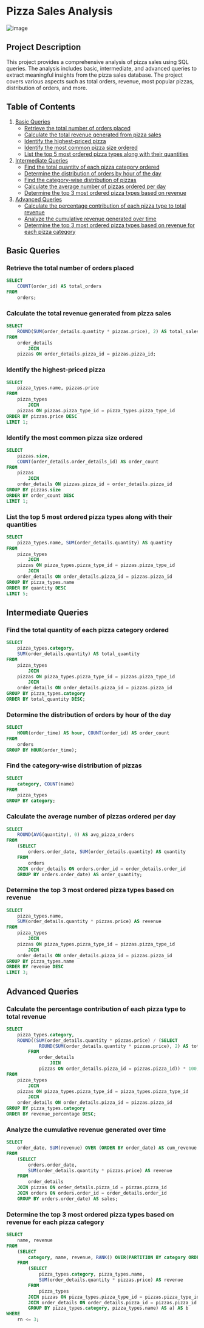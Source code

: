 # Pizza Sales Analysis

![image](https://github.com/user-attachments/assets/7337b2be-c2fa-4d56-80b7-b011ff6d4939)


## Project Description

This project provides a comprehensive analysis of pizza sales using SQL queries. The analysis includes basic, intermediate, and advanced queries to extract meaningful insights from the pizza sales database. The project covers various aspects such as total orders, revenue, most popular pizzas, distribution of orders, and more.

## Table of Contents

1. [Basic Queries](#basic-queries)
    - [Retrieve the total number of orders placed](#retrieve-the-total-number-of-orders-placed)
    - [Calculate the total revenue generated from pizza sales](#calculate-the-total-revenue-generated-from-pizza-sales)
    - [Identify the highest-priced pizza](#identify-the-highest-priced-pizza)
    - [Identify the most common pizza size ordered](#identify-the-most-common-pizza-size-ordered)
    - [List the top 5 most ordered pizza types along with their quantities](#list-the-top-5-most-ordered-pizza-types-along-with-their-quantities)
2. [Intermediate Queries](#intermediate-queries)
    - [Find the total quantity of each pizza category ordered](#find-the-total-quantity-of-each-pizza-category-ordered)
    - [Determine the distribution of orders by hour of the day](#determine-the-distribution-of-orders-by-hour-of-the-day)
    - [Find the category-wise distribution of pizzas](#find-the-category-wise-distribution-of-pizzas)
    - [Calculate the average number of pizzas ordered per day](#calculate-the-average-number-of-pizzas-ordered-per-day)
    - [Determine the top 3 most ordered pizza types based on revenue](#determine-the-top-3-most-ordered-pizza-types-based-on-revenue)
3. [Advanced Queries](#advanced-queries)
    - [Calculate the percentage contribution of each pizza type to total revenue](#calculate-the-percentage-contribution-of-each-pizza-type-to-total-revenue)
    - [Analyze the cumulative revenue generated over time](#analyze-the-cumulative-revenue-generated-over-time)
    - [Determine the top 3 most ordered pizza types based on revenue for each pizza category](#determine-the-top-3-most-ordered-pizza-types-based-on-revenue-for-each-pizza-category)

## Basic Queries

### Retrieve the total number of orders placed

```sql
SELECT 
    COUNT(order_id) AS total_orders
FROM
    orders;
```

### Calculate the total revenue generated from pizza sales

```sql
SELECT 
    ROUND(SUM(order_details.quantity * pizzas.price), 2) AS total_sales
FROM
    order_details
        JOIN
    pizzas ON order_details.pizza_id = pizzas.pizza_id;
```

### Identify the highest-priced pizza

```sql
SELECT 
    pizza_types.name, pizzas.price
FROM
    pizza_types
        JOIN
    pizzas ON pizzas.pizza_type_id = pizza_types.pizza_type_id
ORDER BY pizzas.price DESC
LIMIT 1;
```

### Identify the most common pizza size ordered

```sql
SELECT 
    pizzas.size,
    COUNT(order_details.order_details_id) AS order_count
FROM
    pizzas
        JOIN
    order_details ON pizzas.pizza_id = order_details.pizza_id
GROUP BY pizzas.size
ORDER BY order_count DESC
LIMIT 1;
```

### List the top 5 most ordered pizza types along with their quantities

```sql
SELECT 
    pizza_types.name, SUM(order_details.quantity) AS quantity
FROM
    pizza_types
        JOIN
    pizzas ON pizza_types.pizza_type_id = pizzas.pizza_type_id
        JOIN
    order_details ON order_details.pizza_id = pizzas.pizza_id
GROUP BY pizza_types.name
ORDER BY quantity DESC
LIMIT 5;
```

## Intermediate Queries

### Find the total quantity of each pizza category ordered

```sql
SELECT 
    pizza_types.category,
    SUM(order_details.quantity) AS total_quantity
FROM
    pizza_types
        JOIN
    pizzas ON pizza_types.pizza_type_id = pizzas.pizza_type_id
        JOIN
    order_details ON order_details.pizza_id = pizzas.pizza_id
GROUP BY pizza_types.category
ORDER BY total_quantity DESC;
```

### Determine the distribution of orders by hour of the day

```sql
SELECT 
    HOUR(order_time) AS hour, COUNT(order_id) AS order_count
FROM
    orders
GROUP BY HOUR(order_time);
```

### Find the category-wise distribution of pizzas

```sql
SELECT 
    category, COUNT(name)
FROM
    pizza_types 
GROUP BY category;
```

### Calculate the average number of pizzas ordered per day

```sql
SELECT 
    ROUND(AVG(quantity), 0) AS avg_pizza_orders
FROM
    (SELECT 
        orders.order_date, SUM(order_details.quantity) AS quantity
    FROM
        orders
    JOIN order_details ON orders.order_id = order_details.order_id
    GROUP BY orders.order_date) AS order_quantity;
```

### Determine the top 3 most ordered pizza types based on revenue

```sql
SELECT 
    pizza_types.name,
    SUM(order_details.quantity * pizzas.price) AS revenue
FROM
    pizza_types
        JOIN
    pizzas ON pizza_types.pizza_type_id = pizzas.pizza_type_id
        JOIN
    order_details ON order_details.pizza_id = pizzas.pizza_id
GROUP BY pizza_types.name
ORDER BY revenue DESC
LIMIT 3;
```

## Advanced Queries

### Calculate the percentage contribution of each pizza type to total revenue

```sql
SELECT 
    pizza_types.category,
    ROUND((SUM(order_details.quantity * pizzas.price) / (SELECT 
            ROUND(SUM(order_details.quantity * pizzas.price), 2) AS total_sales
        FROM
            order_details
                JOIN
            pizzas ON order_details.pizza_id = pizzas.pizza_id)) * 100, 2) AS revenue_percentage
FROM
    pizza_types
        JOIN
    pizzas ON pizza_types.pizza_type_id = pizza_types.pizza_type_id
        JOIN
    order_details ON order_details.pizza_id = pizzas.pizza_id
GROUP BY pizza_types.category
ORDER BY revenue_percentage DESC;
```

### Analyze the cumulative revenue generated over time

```sql
SELECT 
    order_date, SUM(revenue) OVER (ORDER BY order_date) AS cum_revenue
FROM
    (SELECT 
        orders.order_date,
        SUM(order_details.quantity * pizzas.price) AS revenue
    FROM
        order_details 
    JOIN pizzas ON order_details.pizza_id = pizzas.pizza_id
    JOIN orders ON orders.order_id = order_details.order_id
    GROUP BY orders.order_date) AS sales;
```

### Determine the top 3 most ordered pizza types based on revenue for each pizza category

```sql
SELECT 
    name, revenue 
FROM 
    (SELECT 
        category, name, revenue, RANK() OVER(PARTITION BY category ORDER BY revenue DESC) AS rn
    FROM
        (SELECT 
            pizza_types.category, pizza_types.name,
            SUM(order_details.quantity * pizzas.price) AS revenue
        FROM
            pizza_types 
        JOIN pizzas ON pizza_types.pizza_type_id = pizzas.pizza_type_id
        JOIN order_details ON order_details.pizza_id = pizzas.pizza_id
        GROUP BY pizza_types.category, pizza_types.name) AS a) AS b
WHERE 
    rn <= 3;
```

